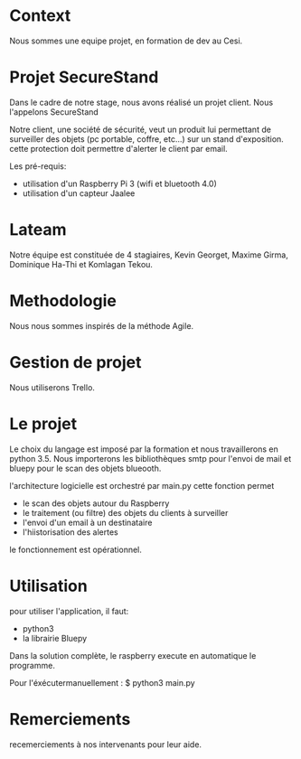 

# Context

Nous sommes une equipe projet, en formation de dev au Cesi.

# Projet SecureStand

Dans le cadre de notre stage, nous avons réalisé un projet client.
Nous l'appelons SecureStand

Notre client, une société de sécurité, veut un produit lui permettant de surveiller des objets (pc portable, 
coffre, etc...) sur un stand d'exposition.
cette protection doit permettre d'alerter le client par email.

Les pré-requis:
- utilisation d'un Raspberry Pi 3 (wifi et bluetooth 4.0)
- utilisation d'un capteur Jaalee

# Lateam

Notre équipe est constituée de 4 stagiaires, Kevin Georget, Maxime Girma, Dominique Ha-Thi et Komlagan Tekou.

# Methodologie

Nous nous sommes inspirés de la méthode Agile.

# Gestion de projet

Nous utiliserons Trello.

# Le projet

Le choix du langage est imposé par la formation et nous travaillerons en python 3.5.
Nous importerons les bibliothèques smtp pour l'envoi de mail et bluepy pour le scan des objets blueooth.

l'architecture logicielle est orchestré par main.py
cette fonction permet
- le scan des objets autour du Raspberry
- le traitement (ou filtre) des objets du clients à surveiller
- l'envoi d'un email à un destinataire
- l'hiistorisation des alertes

le fonctionnement est opérationnel.

# Utilisation

pour utiliser l'application, il faut:
- python3
- la librairie Bluepy

Dans la solution complète, le raspberry execute en automatique le programme.

Pour l'éxécutermanuellement :
$ python3 main.py

# Remerciements

recemerciements à nos intervenants pour leur aide.


